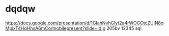 # dqdqw

https://docs.google.com/presentation/d/1GIahNvhGlyt2a4rWOGOtcZUiN8oMpixT4HqHhxA6mCo/mobilepresent?slide=id.p
205bv 12345 sql
